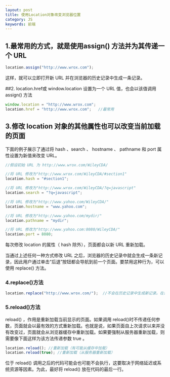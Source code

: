 ```yaml
---
layout: post
title: 使用Location对象改变浏览器位置
category: JS
keywords: 前端
---
```


## 1.最常用的方式，就是使用assign() 方法并为其传递一个 URL

```js
location.assign("http://www.wrox.com");
```
这样，就可以立即打开新 URL 并在浏览器的历史记录中生成一条记录。

##2. location.href或 window.location 设置为一个 URL 值，也会以该值调用 assign() 方法

```js
window.location = "http://www.wrox.com";
location.href = "http://www.wrox.com";   //最常用
```

## 3.修改 location 对象的其他属性也可以改变当前加载的页面

下面的例子展示了通过将 hash 、search 、 hostname 、 pathname 和 port 属性设置为新值来改变 URL。

```js
//假设初始 URL 为 http://www.wrox.com/WileyCDA/

//将 URL 修改为"http://www.wrox.com/WileyCDA/#section1"
location.hash = "#section1";

//将 URL 修改为"http://www.wrox.com/WileyCDA/?q=javascript"
location.search = "?q=javascript";

//将 URL 修改为"http://www.yahoo.com/WileyCDA/"
location.hostname = "www.yahoo.com";

//将 URL 修改为"http://www.yahoo.com/mydir/"
location.pathname = "mydir";

//将 URL 修改为"http://www.yahoo.com:8080/WileyCDA/"
location.port = 8080;

```
每次修改 location 的属性（ hash 除外），页面都会以新 URL 重新加载。

当通过上述任何一种方式修改 URL 之后，浏览器的历史记录中就会生成一条新记录，因此用户通过单击“后退”按钮都会导航到前一个页面。要禁用这种行为，可以使用 replace() 方法。

### 4.replace()方法
```js
location.replace("http://www.wrox.com/");  //不会在历史记录中生成新记录。在调用 replace() 方法之后，用户不能回到前一个页面。浏览器后退按钮不好使。
```

### 5.reload()方法

 reload() ，作用是重新加载当前显示的页面。如果调用 reload()时不传递任何参数，页面就会以最有效的方式重新加载。也就是说，如果页面自上次请求以来并没有改变过，页面就会从浏览器缓存中重新加载。如果要强制从服务器重新加载，则需要像下面这样为该方法传递参数 true 。
```js
location.reload(); //重新加载（有可能从缓存中加载）
location.reload(true); //重新加载（从服务器重新加载）

```
位于 reload() 调用之后的代码可能会也可能不会执行，这要取决于网络延迟或系统资源等因素。为此，最好将 reload() 放在代码的最后一行。

